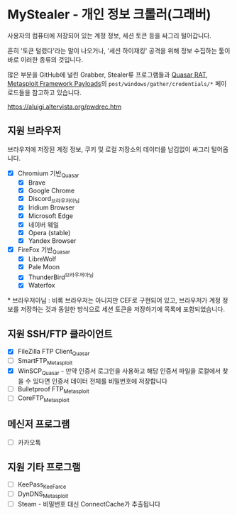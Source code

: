 # MyStealer - 개인 정보 크롤러(그래버)

사용자의 컴퓨터에 저장되어 있는 계정 정보, 세션 토큰 등을 싸그리 털어갑니다.

흔히 '토큰 털렸다'라는 말이 나오거나, '세션 하이재킹' 공격을 위해 정보 수집하는 툴이 바로 이러한 종류의 것입니다.

많은 부분을 GitHub에 널린 Grabber, Stealer류 프로그램들과 [Quasar RAT](https://github.com/quasar/Quasar), [Metasploit Framework Payloads](https://github.com/rapid7/metasploit-payloads)의 `post/windows/gather/credentials/*` 페이로드들을 참고하고 있습니다.

https://aluigi.altervista.org/pwdrec.htm

## 지원 브라우저

브라우저에 저장된 계정 정보, 쿠키 및 로컬 저장소의 데이터를 남김없이 싸그리 털어옵니다.

* [x] Chromium 기반<sub>Quasar</sub>
  * [x] Brave
  * [x] Google Chrome
  * [x] Discord<sub>브라우저아님</sub>
  * [x] Iridium Browser
  * [x] Microsoft Edge
  * [x] 네이버 웨일
  * [x] Opera (stable)
  * [x] Yandex Browser
* [x] FireFox 기반<sub>Quasar</sub>
  * [x] LibreWolf
  * [x] Pale Moon
  * [x] ThunderBird<sup>브라우저아님</sup>
  * [x] Waterfox

\* 브라우저아님 : 비록 브라우저는 아니지만 CEF로 구현되어 있고, 브라우저가 계정 정보를 저장하는 것과 동일한 방식으로 세션 토큰을 저장하기에 목록에 포함되었습니다.

## 지원 SSH/FTP 클라이언트

* [x] FileZilla FTP Client<sub>Quasar</sub>
* [ ] SmartFTP<sub>Metasploit</sub>
* [x] WinSCP<sub>Quasar</sub> - 만약 인증서 로그인을 사용하고 해당 인증서 파일을 로컬에서 찾을 수 있다면 인증서 데이터 전체를 비밀번호에 저장합니다
* [ ] Bulletproof FTP<sub>Metasploit</sub>
* [ ] CoreFTP<sub>Metasploit</sub>

## 메신저 프로그램

* [ ] 카카오톡

## 지원 기타 프로그램

* [ ] KeePass<sub>KeeFarce</sub>
* [ ] DynDNS<sub>Metasploit</sub>
* [ ] Steam - 비밀번호 대신 ConnectCache가 추출됩니다
